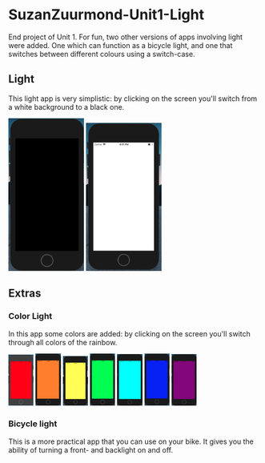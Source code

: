 # SuzanZuurmond-Unit1-Light
End project of Unit 1. For fun, two other versions of apps involving light were added. One which can function as a bicycle light, and one that switches between different colours using a switch-case.

## Light
This light app is very simplistic: by clicking on the screen you'll switch from a white background to a black one.

<img src="doc/blackscreen.png" width="30%" title="Black Screen"> <img src="doc/whitescreen.png" width="30%" title="White Screen">

## Extras
### Color Light
In this app some colors are added: by clicking on the screen you'll switch through all colors of the rainbow.

<img src="doc/redscreen.png" width="10%" title="Red Screen"> <img src="doc/orangescreen.png" width="10%" title="Orange Screen"> <img src="doc/yellowscreen.png" width="10%" title="Yellow Screen"> <img src="doc/greenscreen.png" width="10%" title="Green Screen"> <img src="doc/cyanscreen.png" width="10%" title="Cyan Screen"> <img src="doc/bluescreen.png" width="10%" title="Blue Screen"> <img src="doc/purplescreen.png" width="10%" title="Purple Screen">

### Bicycle light
This is a more practical app that you can use on your bike. It gives you the ability of turning a front- and backlight on and off. 

